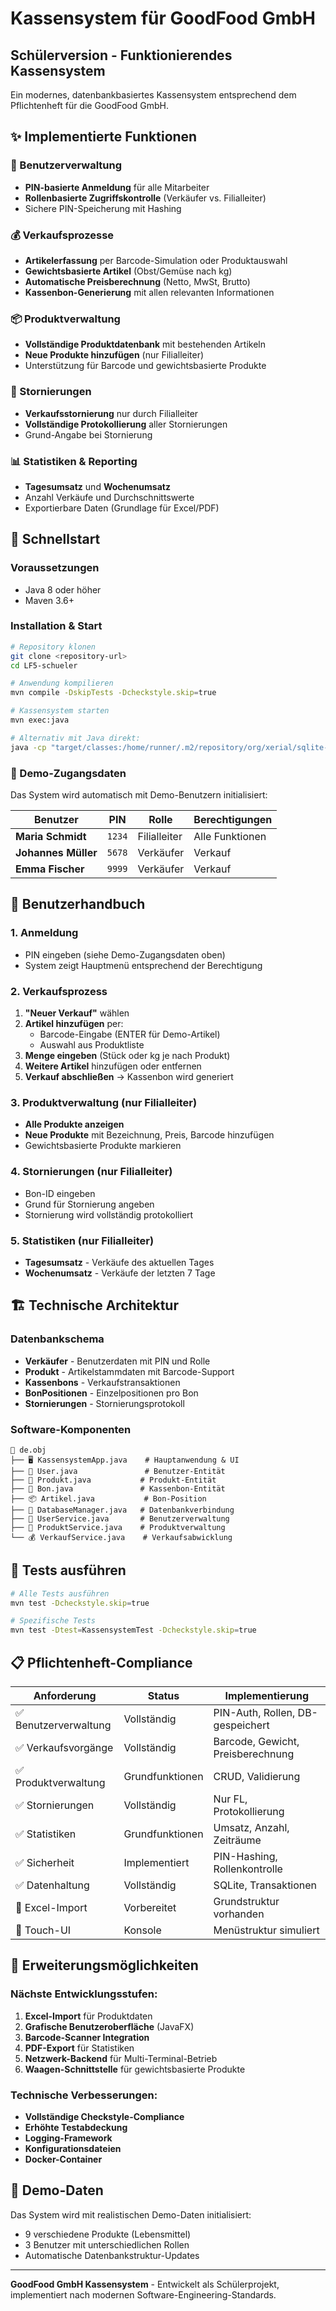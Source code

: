 # Kassensystem für GoodFood GmbH

## Schülerversion - Funktionierendes Kassensystem

Ein modernes, datenbankbasiertes Kassensystem entsprechend dem Pflichtenheft für die GoodFood GmbH.

## ✨ Implementierte Funktionen

### 🔐 Benutzerverwaltung
- **PIN-basierte Anmeldung** für alle Mitarbeiter
- **Rollenbasierte Zugriffskontrolle** (Verkäufer vs. Filialleiter)
- Sichere PIN-Speicherung mit Hashing

### 💰 Verkaufsprozesse
- **Artikelerfassung** per Barcode-Simulation oder Produktauswahl
- **Gewichtsbasierte Artikel** (Obst/Gemüse nach kg)
- **Automatische Preisberechnung** (Netto, MwSt, Brutto)
- **Kassenbon-Generierung** mit allen relevanten Informationen

### 📦 Produktverwaltung
- **Vollständige Produktdatenbank** mit bestehenden Artikeln
- **Neue Produkte hinzufügen** (nur Filialleiter)
- Unterstützung für Barcode und gewichtsbasierte Produkte

### 🚫 Stornierungen
- **Verkaufsstornierung** nur durch Filialleiter
- **Vollständige Protokollierung** aller Stornierungen
- Grund-Angabe bei Stornierung

### 📊 Statistiken & Reporting
- **Tagesumsatz** und **Wochenumsatz**
- Anzahl Verkäufe und Durchschnittswerte
- Exportierbare Daten (Grundlage für Excel/PDF)

## 🚀 Schnellstart

### Voraussetzungen
- Java 8 oder höher
- Maven 3.6+

### Installation & Start
```bash
# Repository klonen
git clone <repository-url>
cd LF5-schueler

# Anwendung kompilieren
mvn compile -DskipTests -Dcheckstyle.skip=true

# Kassensystem starten
mvn exec:java

# Alternativ mit Java direkt:
java -cp "target/classes:/home/runner/.m2/repository/org/xerial/sqlite-jdbc/3.36.0.3/sqlite-jdbc-3.36.0.3.jar" de.obj.KassensystemApp
```

### 🔑 Demo-Zugangsdaten
Das System wird automatisch mit Demo-Benutzern initialisiert:

| Benutzer | PIN | Rolle | Berechtigungen |
|----------|-----|-------|----------------|
| **Maria Schmidt** | `1234` | Filialleiter | Alle Funktionen |
| **Johannes Müller** | `5678` | Verkäufer | Verkauf |
| **Emma Fischer** | `9999` | Verkäufer | Verkauf |

## 🎯 Benutzerhandbuch

### 1. Anmeldung
- PIN eingeben (siehe Demo-Zugangsdaten oben)
- System zeigt Hauptmenü entsprechend der Berechtigung

### 2. Verkaufsprozess
1. **"Neuer Verkauf"** wählen
2. **Artikel hinzufügen** per:
   - Barcode-Eingabe (ENTER für Demo-Artikel)
   - Auswahl aus Produktliste
3. **Menge eingeben** (Stück oder kg je nach Produkt)
4. **Weitere Artikel** hinzufügen oder entfernen
5. **Verkauf abschließen** → Kassenbon wird generiert

### 3. Produktverwaltung (nur Filialleiter)
- **Alle Produkte anzeigen**
- **Neue Produkte** mit Bezeichnung, Preis, Barcode hinzufügen
- Gewichtsbasierte Produkte markieren

### 4. Stornierungen (nur Filialleiter)
- Bon-ID eingeben
- Grund für Stornierung angeben
- Stornierung wird vollständig protokolliert

### 5. Statistiken (nur Filialleiter)
- **Tagesumsatz** - Verkäufe des aktuellen Tages
- **Wochenumsatz** - Verkäufe der letzten 7 Tage

## 🏗️ Technische Architektur

### Datenbankschema
- **Verkäufer** - Benutzerdaten mit PIN und Rolle
- **Produkt** - Artikelstammdaten mit Barcode-Support
- **Kassenbons** - Verkaufstransaktionen
- **BonPositionen** - Einzelpositionen pro Bon
- **Stornierungen** - Stornierungsprotokoll

### Software-Komponenten
```
📁 de.obj
├── 🖥️ KassensystemApp.java    # Hauptanwendung & UI
├── 👤 User.java               # Benutzer-Entität
├── 🛒 Produkt.java           # Produkt-Entität  
├── 📄 Bon.java               # Kassenbon-Entität
├── 📦 Artikel.java           # Bon-Position
├── 🔧 DatabaseManager.java   # Datenbankverbindung
├── 👥 UserService.java       # Benutzerverwaltung
├── 🏪 ProduktService.java    # Produktverwaltung
└── 💰 VerkaufService.java    # Verkaufsabwicklung
```

## 🧪 Tests ausführen

```bash
# Alle Tests ausführen
mvn test -Dcheckstyle.skip=true

# Spezifische Tests
mvn test -Dtest=KassensystemTest -Dcheckstyle.skip=true
```

## 📋 Pflichtenheft-Compliance

| Anforderung | Status | Implementierung |
|------------|--------|-----------------|
| ✅ Benutzerverwaltung | Vollständig | PIN-Auth, Rollen, DB-gespeichert |
| ✅ Verkaufsvorgänge | Vollständig | Barcode, Gewicht, Preisberechnung |
| ✅ Produktverwaltung | Grundfunktionen | CRUD, Validierung |
| ✅ Stornierungen | Vollständig | Nur FL, Protokollierung |
| ✅ Statistiken | Grundfunktionen | Umsatz, Anzahl, Zeiträume |
| ✅ Sicherheit | Implementiert | PIN-Hashing, Rollenkontrolle |
| ✅ Datenhaltung | Vollständig | SQLite, Transaktionen |
| 🔄 Excel-Import | Vorbereitet | Grundstruktur vorhanden |
| 📱 Touch-UI | Konsole | Menüstruktur simuliert |

## 🔮 Erweiterungsmöglichkeiten

### Nächste Entwicklungsstufen:
1. **Excel-Import** für Produktdaten
2. **Grafische Benutzeroberfläche** (JavaFX)
3. **Barcode-Scanner Integration**
4. **PDF-Export** für Statistiken
5. **Netzwerk-Backend** für Multi-Terminal-Betrieb
6. **Waagen-Schnittstelle** für gewichtsbasierte Produkte

### Technische Verbesserungen:
- **Vollständige Checkstyle-Compliance**
- **Erhöhte Testabdeckung**
- **Logging-Framework**
- **Konfigurationsdateien**
- **Docker-Container**

## 🏪 Demo-Daten

Das System wird mit realistischen Demo-Daten initialisiert:
- 9 verschiedene Produkte (Lebensmittel)
- 3 Benutzer mit unterschiedlichen Rollen
- Automatische Datenbankstruktur-Updates

---

**GoodFood GmbH Kassensystem** - Entwickelt als Schülerprojekt, implementiert nach modernen Software-Engineering-Standards.
